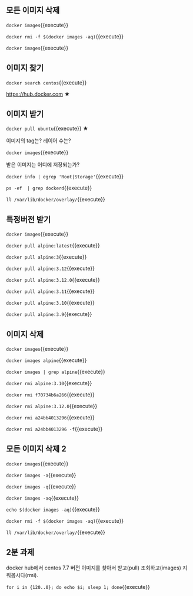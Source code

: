 <br>

## 모든 이미지 삭제

`docker images`{{execute}}

`docker rmi -f $(docker images -aq)`{{execute}}

`docker images`{{execute}}


## 이미지 찾기

`docker search centos`{{execute}}

https://hub.docker.com ★


## 이미지 받기

`docker pull ubuntu`{{execute}} ★

이미지의 tag는? 레이어 수는?

`docker images`{{execute}}

받은 이미지는 어디에 저장되는가?

`docker info | egrep 'Root|Storage'`{{execute}}

`ps -ef  | grep dockerd`{{execute}}

`ll /var/lib/docker/overlay/`{{execute}}


## 특정버전 받기

`docker images`{{execute}}

`docker pull alpine:latest`{{execute}}

`docker pull alpine:3`{{execute}}

`docker pull alpine:3.12`{{execute}}

`docker pull alpine:3.12.0`{{execute}}

`docker pull alpine:3.11`{{execute}}

`docker pull alpine:3.10`{{execute}}

`docker pull alpine:3.9`{{execute}}


## 이미지 삭제

`docker images`{{execute}}

`docker images alpine`{{execute}}

`docker images | grep alpine`{{execute}}

`docker rmi alpine:3.10`{{execute}}

`docker rmi f70734b6a266`{{execute}}

`docker rmi alpine:3.12.0`{{execute}}

`docker rmi a24bb4013296`{{execute}}

`docker rmi a24bb4013296 -f`{{execute}}


## 모든 이미지 삭제 2

`docker images`{{execute}}

`docker images -a`{{execute}}

`docker images -q`{{execute}}

`docker images -aq`{{execute}}

`echo $(docker images -aq)`{{execute}}

`docker rmi -f $(docker images -aq)`{{execute}}

`ll /var/lib/docker/overlay/`{{execute}}


## 2분 과제

docker hub에서 centos 7.7 버전 이미지를 찾아서 받고(pull) 조회하고(images) 지워봅시다(rmi).

`for i in {120..0}; do echo $i; sleep 1; done`{{execute}}

